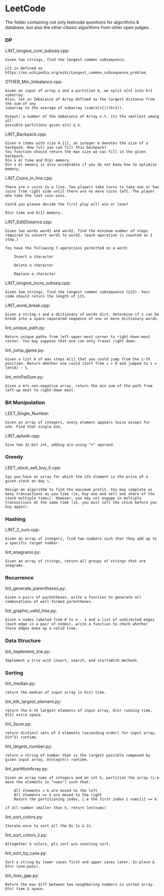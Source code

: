 # LeetCode
The folder containing not only leetcode questions for algorithms & database, but also the other classic algorithms from other open judges.

### DP
LINT_longest_com_subseq.cpp:
    
    Given two strings, find the longest common subsequence.

    LCS is defined as https://en.wikipedia.org/wiki/Longest_common_subsequence_problem.
OTHER_Min_Imbalance.cpp:

    Given an input of array a and a partition k, we split a[n] into k+1 subarray. 
    Also, let an Imbalance of Array defined as the largest distance from the sum of any
    subarray to the average of subarray (sum(a[n])/(k+1)).

    Output: a number of the Imbalance of Array s.t. its the smallest among all
    possible partitions given a[n] & k.


LINT_Backpack.cpp:

    Given n items with size A_{i}, an integer m denotes the size of a backpack. How full you can fill this backpack? 
    You function should return the max size we can fill in the given backpack. 
    O(n x m) time and O(m) memory. 
    O(n x m) memory is also acceptable if you do not know how to optimize memory.

LINT_Coins_in_line.cpp:

    There are n coins in a line. Two players take turns to take one or two coins from right side until there are no more coins left. The player who take the last coin wins.

    Could you please decide the first play will win or lose?

    O(n) time and O(1) memory.  

LINT_EditDistance.cpp:

    Given two words word1 and word2, find the minimum number of steps required to convert word1 to word2. (each operation is counted as 1 step.)

    You have the following 3 operations permitted on a word:

        Insert a character

        Delete a character

        Replace a character

LINT_longest_incre_subseq.cpp:
	
	Given two strings, find the longest common subsequence (LCS). Your code should return the length of LCS.
	
LINT_word_break.cpp:

	Given a string s and a dictionary of words dict, determine if s can be break into a space-separated sequence of one or more dictionary words.

lint_unique_path.py:

    Return unique paths from left-upper-most corner to right-down-most corner. You may suppose that one can only travel right down.

lint_jump_game.py:

    Given a list A of max steps A[i] that you could jump from the i-th position. Return whether one could start from i = 0 and jumped to i = len(A) - 1.

lint_minPatSum.py:

    Given a m*n non-negative array, return the min sum of the path from left-up most to right-down most.


### Bit Manipulation
LEET_Single_Number:

	Given an array of integers, every element appears twice except for one. Find that single one.

LINT_aplusb.cpp:

	Give two 32-bit int, adding w/o using "+" operand.

### Greedy
LEET_stock_sell_buy_II.cpp:

	Say you have an array for which the ith element is the price of a given stock on day i.

	Design an algorithm to find the maximum profit. You may complete as many transactions as you like (ie, buy one and sell one share of the stock multiple times). However, you may not engage in multiple transactions at the same time (ie, you must sell the stock before you buy again).
	
### Hashing
LINT_2_sum.cpp:

	Given an array of integers, find two numbers such that they add up to a specific target number.

lint_anagrams.py:

	Given an array of strings, return all groups of strings that are anagrams.

### Recurrence
lint_generate_parentheses.py:

	Given n pairs of parentheses, write a function to generate all combinations of well-formed parentheses.
	
lint_graphic_valid_tree.py:

	Given n nodes labeled from 0 to n - 1 and a list of undirected edges (each edge is a pair of nodes), write a function to check whether these edges make up a valid tree.
	
### Data Structure
lint_implement_trie.py:

	Implement a trie with insert, search, and startsWith methods.
	
### Sorting
lint_median.py:

	return the median of input array in O(n) time.
	
lint_kth_largest_element.py:

	return the k-th largest elements of input array, O(n) running time, O(1) extra space.
	
lint_3sum.py:

	return distinct sets of 3 elements (ascending order) for input array. O(n^2) runtime.

lint_largest_number.py:

    return a string of number that is the largest possible composed by given input array. O(nlog(n)) runtime.

lint_partitionArray.py:

    Given an array nums of integers and an int k, partition the array (i.e move the elements in "nums") such that:

        All elements < k are moved to the left
        All elements >= k are moved to the right
        Return the partitioning index, i.e the first index i nums[i] >= k.

    if all number smaller than k, return len(nums)

lint_sort_colors.py:

    Iterate once to sort all the 0s 1s & 2s.

lint_sort_colors_ii.py:

    Altogether k colors, pls sort w/o counting sort.

lint_sort_by_case.py:

    Sort a string by lower cases first and upper cases later. In-place & O(n) (one-pass).

lint_max_gap.py:

    Return the max diff between two neighboring numbers in sorted array. O(n) time & space.


